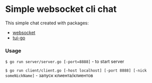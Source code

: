 # Simple websocket cli chat
This simple chat created with packages:
- [websocket](http://github.com/gorilla/websocket)
- [tui-go](http://github.com/marcusolsson/tui-go)

### Usage
`$ go run server/server.go [-port=8888]` - to start server

`$ go run client/client.go [-host localhost] [-port 8888] [-nick someNickName]` - запуск клиента/клиентов